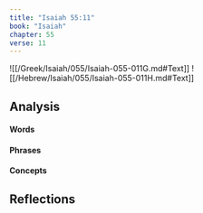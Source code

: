 ```yaml
---
title: "Isaiah 55:11"
book: "Isaiah"
chapter: 55
verse: 11
---
```

![[/Greek/Isaiah/055/Isaiah-055-011G.md#Text]]
![[/Hebrew/Isaiah/055/Isaiah-055-011H.md#Text]]

## Analysis

#### Words

#### Phrases

#### Concepts

## Reflections
